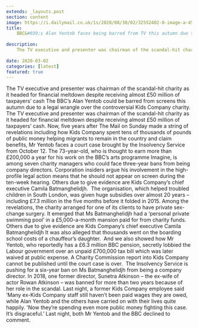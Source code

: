 ```yaml
---
extends: _layouts.post
section: content
image: https://i.dailymail.co.uk/1s/2020/08/30/02/32552402-0-image-a-45_1598749507696.jpg 
title: 
	BBC&#039;s Alan Yentob faces being barred from TV this autumn due to legal wrangle
       
description: 
	The TV executive and presenter was chairman of the scandal-hit charity as it headed for financial meltdown despite receiving almost &pound;50 million of taxpayers&#039; cash.
       
date: 2020-03-02 
categories: [latest] 
featured: true 
--- 
```

The TV executive and presenter was chairman of the scandal-hit charity as it headed for financial meltdown despite receiving almost &pound;50 million of taxpayers&rsquo; cash
The BBC&rsquo;s Alan Yentob could be barred from screens this autumn due to a legal wrangle over the controversial Kids Company charity.
The TV executive and presenter was chairman of the scandal-hit charity as it headed for financial meltdown despite receiving almost &pound;50 million of taxpayers&rsquo; cash.
Now, five years after The Mail on Sunday made a string of revelations including how Kids Company spent tens of thousands of pounds of public money helping migrants to remain in the country and claim benefits, Mr Yentob faces a court case brought by the Insolvency Service from October 12.
The 73-year-old, who is thought to earn more than &pound;200,000 a year for his work on the BBC&rsquo;s arts programme Imagine, is among seven charity managers who could face three-year bans from being company directors.
Corporation insiders argue his involvement in the high-profile legal action means that he should not appear on screen during the ten-week hearing.
Others due to give evidence are Kids Company&rsquo;s chief executive Camila Batmanghelidjh.&nbsp;
The organisation, which helped troubled children in South London, was given huge subsidies over almost 20 years &ndash; including &pound;7.3 million in the five months before it folded in 2015.
Among the revelations, the charity arranged for one of its clients to have private sex-change surgery.
It emerged that Ms Batmanghelidjh had a &lsquo;personal private swimming pool&rsquo; in a &pound;5,000-a-month mansion paid for from charity funds.&nbsp;
Others due to give evidence are Kids Company&rsquo;s chief executive Camila Batmanghelidjh
It was also alleged that thousands went on the boarding school costs of a chauffeur&rsquo;s daughter.&nbsp;
And we also showed how Mr Yentob, who reportedly has a &pound;6.3 million BBC pension, secretly lobbied the Labour government over an unpaid &pound;700,000 tax bill which was later waived at public expense.
A Charity Commission report into Kids Company cannot be published until the court case is over.&nbsp;
The Insolvency Service is pushing for a six-year ban on Ms Batmanghelidjh from being a company director.
In 2018, one former director, Sunetra Atkinson &ndash; the ex-wife of actor Rowan Atkinson &ndash; was banned for more than two years because of her role in the scandal.
Last night, a former Kids Company employee said &lsquo;Many ex-Kids Company staff still haven&rsquo;t been paid wages they are owed, while Alan Yentob and the others have carried on with their lives quite happily.
&#039;Now they&rsquo;re spending even more public money fighting this case. It&rsquo;s disgraceful.&rsquo;
Last night, both Mr Yentob and the BBC declined to comment.
